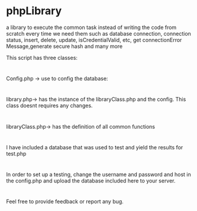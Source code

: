 # phpLibrary
a library to execute the common task instead of writing the code from scratch every time we need them such as database connection, connection status, insert,
delete, update, isCredentialValid, etc, get connectionError Message,generate secure hash and many more

This script has three classes:
#
Config.php -> use to config the database:
# 
library.php-> has  the instance of the libraryClass.php and the config. This class doesnt requires any changes.
#
libraryClass.php-> has the definition of all common functions
#
I  have included a database that was used to test and yield the results for test.php
#
In order to set up a testing, change the username and password and host in the config.php and upload the database included here to your
server. 
#
Feel free to provide feedback or report any bug.
